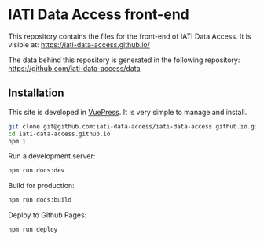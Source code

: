 # IATI Data Access front-end

This repository contains the files for the front-end of IATI Data Access. It is visible at:
https://iati-data-access.github.io/

The data behind this repository is generated in the following repository:
https://github.com/iati-data-access/data

## Installation

This site is developed in [VuePress](https://vuepress.vuejs.org/). It is very simple to manage and install.

```bash
git clone git@github.com:iati-data-access/iati-data-access.github.io.git
cd iati-data-access.github.io
npm i
```

Run a development server:

```bash
npm run docs:dev
```

Build for production:

```bash
npm run docs:build
```

Deploy to Github Pages:

```bash
npm run deploy
```
